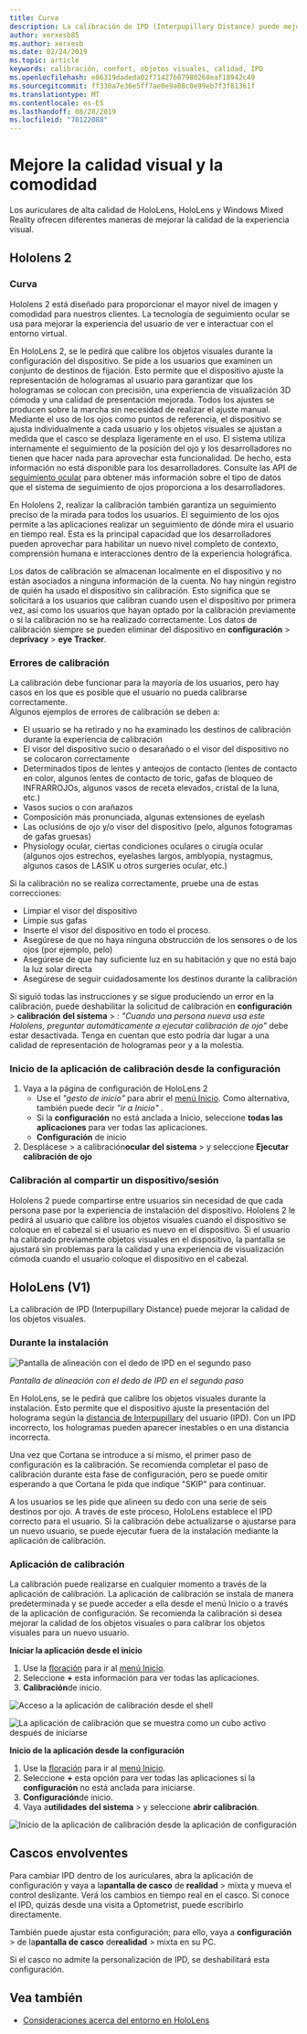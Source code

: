 ```yaml
---
title: Curva
description: La calibración de IPD (Interpupillary Distance) puede mejorar la calidad de los objetos visuales. Tanto HoloLens como Windows Mixed Reality con micrófonos que se incluyen en la realidad ofrecen maneras de personalizar IPD.
author: xerxesb85
ms.author: xerxesb
ms.date: 02/24/2019
ms.topic: article
keywords: calibración, confort, objetos visuales, calidad, IPD
ms.openlocfilehash: e86319dadeda02f71427b87980268eaf18942c49
ms.sourcegitcommit: ff330a7e36e5ff7ae0e9a08c0e99eb7f3f81361f
ms.translationtype: MT
ms.contentlocale: es-ES
ms.lasthandoff: 08/28/2019
ms.locfileid: "70122088"
---
```

# <a name="improve-visual-quality-and-comfort"></a>Mejore la calidad visual y la comodidad
Los auriculares de alta calidad de HoloLens, HoloLens y Windows Mixed Reality ofrecen diferentes maneras de mejorar la calidad de la experiencia visual. 

## <a name="hololens-2"></a>Hololens 2

### <a name="calibration"></a>Curva

Hololens 2 está diseñado para proporcionar el mayor nivel de imagen y comodidad para nuestros clientes. La tecnología de seguimiento ocular se usa para mejorar la experiencia del usuario de ver e interactuar con el entorno virtual.  

En HoloLens 2, se le pedirá que calibre los objetos visuales durante la configuración del dispositivo. Se pide a los usuarios que examinen un conjunto de destinos de fijación. Esto permite que el dispositivo ajuste la representación de hologramas al usuario para garantizar que los hologramas se colocan con precisión, una experiencia de visualización 3D cómoda y una calidad de presentación mejorada. Todos los ajustes se producen sobre la marcha sin necesidad de realizar el ajuste manual. Mediante el uso de los ojos como puntos de referencia, el dispositivo se ajusta individualmente a cada usuario y los objetos visuales se ajustan a medida que el casco se desplaza ligeramente en el uso. El sistema utiliza internamente el seguimiento de la posición del ojo y los desarrolladores no tienen que hacer nada para aprovechar esta funcionalidad. De hecho, esta información no está disponible para los desarrolladores.
Consulte las API de [seguimiento ocular](https://docs.microsoft.com/en-us/uwp/api/windows.perception.people.eyespose) para obtener más información sobre el tipo de datos que el sistema de seguimiento de ojos proporciona a los desarrolladores.

En Hololens 2, realizar la calibración también garantiza un seguimiento preciso de la mirada para todos los usuarios. El seguimiento de los ojos permite a las aplicaciones realizar un seguimiento de dónde mira el usuario en tiempo real. Esta es la principal capacidad que los desarrolladores pueden aprovechar para habilitar un nuevo nivel completo de contexto, comprensión humana e interacciones dentro de la experiencia holográfica.  

Los datos de calibración se almacenan localmente en el dispositivo y no están asociados a ninguna información de la cuenta. No hay ningún registro de quién ha usado el dispositivo sin calibración. Esto significa que se solicitará a los usuarios que calibran cuando usen el dispositivo por primera vez, así como los usuarios que hayan optado por la calibración previamente o si la calibración no se ha realizado correctamente. Los datos de calibración siempre se pueden eliminar del dispositivo en **configuración** > de**privacy** > **eye Tracker**. 

### <a name="calibration-failures"></a>Errores de calibración
La calibración debe funcionar para la mayoría de los usuarios, pero hay casos en los que es posible que el usuario no pueda calibrarse correctamente.  
Algunos ejemplos de errores de calibración se deben a:
- El usuario se ha retirado y no ha examinado los destinos de calibración durante la experiencia de calibración
- El visor del dispositivo sucio o desarañado o el visor del dispositivo no se colocaron correctamente 
- Determinados tipos de lentes y anteojos de contacto (lentes de contacto en color, algunos lentes de contacto de toric, gafas de bloqueo de INFRARROJOs, algunos vasos de receta elevados, cristal de la luna, etc.)
- Vasos sucios o con arañazos
- Composición más pronunciada, algunas extensiones de eyelash
- Las oclusións de ojo y/o visor del dispositivo (pelo, algunos fotogramas de gafas gruesas)
- Physiology ocular, ciertas condiciones oculares o cirugía ocular (algunos ojos estrechos, eyelashes largos, amblyopia, nystagmus, algunos casos de LASIK u otros surgeries ocular, etc.)

Si la calibración no se realiza correctamente, pruebe una de estas correcciones: 
- Limpiar el visor del dispositivo
- Limpie sus gafas
- Inserte el visor del dispositivo en todo el proceso.
- Asegúrese de que no haya ninguna obstrucción de los sensores o de los ojos (por ejemplo, pelo) 
- Asegúrese de que hay suficiente luz en su habitación y que no está bajo la luz solar directa
- Asegúrese de seguir cuidadosamente los destinos durante la calibración

Si siguió todas las instrucciones y se sigue produciendo un error en la calibración, puede deshabilitar la solicitud de calibración en **configuración** > **calibración** **del sistema** > : *"Cuando una persona nueva usa este Hololens, preguntar automáticamente a ejecutar calibración de ojo"* debe estar desactivada. Tenga en cuentan que esto podría dar lugar a una calidad de representación de hologramas peor y a la molestia.

### <a name="launching-the-calibration-app-from-settings"></a>Inicio de la aplicación de calibración desde la configuración
1. Vaya a la página de configuración de HoloLens 2
    * Use el *"gesto de inicio"* para abrir el [menú Inicio](navigating-the-windows-mixed-reality-home.md#start-menu). Como alternativa, también puede decir *"ir a Inicio"* .
    * Si la **configuración** no está anclada a Inicio, seleccione **todas las aplicaciones** para ver todas las aplicaciones.
    * **Configuración** de inicio
2. Desplácese > a calibración**ocular** **del sistema** > y seleccione **Ejecutar calibración de ojo**


### <a name="calibration-when-sharing-a-devicesession"></a>Calibración al compartir un dispositivo/sesión
Hololens 2 puede compartirse entre usuarios sin necesidad de que cada persona pase por la experiencia de instalación del dispositivo.
Hololens 2 le pedirá al usuario que calibre los objetos visuales cuando el dispositivo se coloque en el cabezal si el usuario es nuevo en el dispositivo. Si el usuario ha calibrado previamente objetos visuales en el dispositivo, la pantalla se ajustará sin problemas para la calidad y una experiencia de visualización cómoda cuando el usuario coloque el dispositivo en el cabezal. 


## <a name="hololens-v1"></a>HoloLens (V1)
La calibración de IPD (Interpupillary Distance) puede mejorar la calidad de los objetos visuales.

### <a name="during-setup"></a>Durante la instalación

![Pantalla de alineación con el dedo de IPD en el segundo paso](images/ipd-finger-alignment-300px.jpg)<br>

*Pantalla de alineación con el dedo de IPD en el segundo paso*

En HoloLens, se le pedirá que calibre los objetos visuales durante la instalación. Esto permite que el dispositivo ajuste la presentación del holograma según la [distancia de Interpupillary](https://en.wikipedia.org/wiki/Interpupillary_distance) del usuario (IPD). Con un IPD incorrecto, los hologramas pueden aparecer inestables o en una distancia incorrecta.

Una vez que Cortana se introduce a sí mismo, el primer paso de configuración es la calibración. Se recomienda completar el paso de calibración durante esta fase de configuración, pero se puede omitir esperando a que Cortana le pida que indique "SKIP" para continuar.

A los usuarios se les pide que alineen su dedo con una serie de seis destinos por ojo. A través de este proceso, HoloLens establece el IPD correcto para el usuario. Si la calibración debe actualizarse o ajustarse para un nuevo usuario, se puede ejecutar fuera de la instalación mediante la aplicación de calibración.

### <a name="calibration-app"></a>Aplicación de calibración

La calibración puede realizarse en cualquier momento a través de la aplicación de calibración. La aplicación de calibración se instala de manera predeterminada y se puede acceder a ella desde el menú Inicio o a través de la aplicación de configuración. Se recomienda la calibración si desea mejorar la calidad de los objetos visuales o para calibrar los objetos visuales para un nuevo usuario.

**Iniciar la aplicación desde el inicio**
1. Use la [floración](gestures.md#bloom) para ir al [menú Inicio](navigating-the-windows-mixed-reality-home.md#start-menu).
2. Seleccione **+** esta información para ver todas las aplicaciones.
3. **Calibración**de inicio.

![Acceso a la aplicación de calibración desde el shell](images/calibration-shell.png)

![La aplicación de calibración que se muestra como un cubo activo después de iniciarse](images/calibration-livecube-200px.png)

**Inicio de la aplicación desde la configuración**
1. Use la [floración](gestures.md#bloom) para ir al [menú Inicio](navigating-the-windows-mixed-reality-home.md#start-menu).
2. Seleccione **+** esta opción para ver todas las aplicaciones si la **configuración** no está anclada para iniciarse.
3. **Configuración**de inicio.
4. Vaya a**utilidades** **del sistema** > y seleccione **abrir calibración**.

![Inicio de la aplicación de calibración desde la aplicación de configuración](images/calibration-settings-500px.jpg)


## <a name="immersive-headsets"></a>Cascos envolventes

Para cambiar IPD dentro de los auriculares, abra la aplicación de configuración y vaya a la**pantalla de casco** de **realidad** > mixta y mueva el control deslizante. Verá los cambios en tiempo real en el casco. Si conoce el IPD, quizás desde una visita a Optometrist, puede escribirlo directamente.

También puede ajustar esta configuración; para ello, vaya a **configuración** > de la**pantalla de casco** de**realidad** > mixta en su PC.

Si el casco no admite la personalización de IPD, se deshabilitará esta configuración.

## <a name="see-also"></a>Vea también
* [Consideraciones acerca del entorno en HoloLens](environment-considerations-for-hololens.md)
